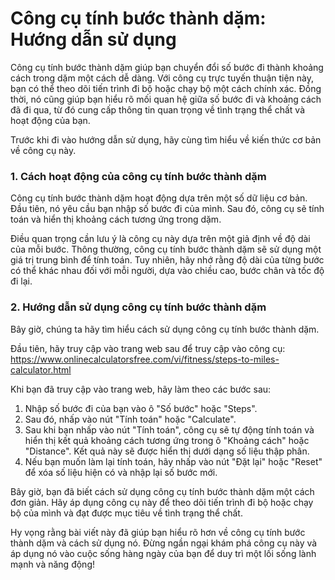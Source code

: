 Công cụ tính bước thành dặm: Hướng dẫn sử dụng
==============================================

Công cụ tính bước thành dặm giúp bạn chuyển đổi số bước đi thành khoảng cách trong dặm một cách dễ dàng. Với công cụ trực tuyến thuận tiện này, bạn có thể theo dõi tiến trình đi bộ hoặc chạy bộ một cách chính xác. Đồng thời, nó cũng giúp bạn hiểu rõ mối quan hệ giữa số bước đi và khoảng cách đã đi qua, từ đó cung cấp thông tin quan trọng về tình trạng thể chất và hoạt động của bạn.

Trước khi đi vào hướng dẫn sử dụng, hãy cùng tìm hiểu về kiến thức cơ bản về công cụ này.

### 1. Cách hoạt động của công cụ tính bước thành dặm

Công cụ tính bước thành dặm hoạt động dựa trên một số dữ liệu cơ bản. Đầu tiên, nó yêu cầu bạn nhập số bước đi của mình. Sau đó, công cụ sẽ tính toán và hiển thị khoảng cách tương ứng trong dặm.

Điều quan trọng cần lưu ý là công cụ này dựa trên một giả định về độ dài của mỗi bước. Thông thường, công cụ tính bước thành dặm sẽ sử dụng một giá trị trung bình để tính toán. Tuy nhiên, hãy nhớ rằng độ dài của từng bước có thể khác nhau đối với mỗi người, dựa vào chiều cao, bước chân và tốc độ đi lại.

### 2. Hướng dẫn sử dụng công cụ tính bước thành dặm

Bây giờ, chúng ta hãy tìm hiểu cách sử dụng công cụ tính bước thành dặm.

Đầu tiên, hãy truy cập vào trang web sau để truy cập vào công cụ: <https://www.onlinecalculatorsfree.com/vi/fitness/steps-to-miles-calculator.html>

Khi bạn đã truy cập vào trang web, hãy làm theo các bước sau:

1. Nhập số bước đi của bạn vào ô "Số bước" hoặc "Steps".
2. Sau đó, nhấp vào nút "Tính toán" hoặc "Calculate".
3. Sau khi bạn nhấp vào nút "Tính toán", công cụ sẽ tự động tính toán và hiển thị kết quả khoảng cách tương ứng trong ô "Khoảng cách" hoặc "Distance". Kết quả này sẽ được hiển thị dưới dạng số liệu thập phân.
4. Nếu bạn muốn làm lại tính toán, hãy nhấp vào nút "Đặt lại" hoặc "Reset" để xóa số liệu hiện có và nhập lại số bước mới.

Bây giờ, bạn đã biết cách sử dụng công cụ tính bước thành dặm một cách đơn giản. Hãy áp dụng công cụ này để theo dõi tiến trình đi bộ hoặc chạy bộ của mình và đạt được mục tiêu về tình trạng thể chất.

Hy vọng rằng bài viết này đã giúp bạn hiểu rõ hơn về công cụ tính bước thành dặm và cách sử dụng nó. Đừng ngần ngại khám phá công cụ này và áp dụng nó vào cuộc sống hàng ngày của bạn để duy trì một lối sống lành mạnh và năng động!